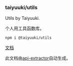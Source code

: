 ### taiyuuki/utils

Utils by Taiyuuki.

个人用工具函数库。

```shell
npm i @taiyuuki/utils
```

[文档](./doc/index.md)

此文档由[api-extractor](https://api-extractor.com/)自动生成。